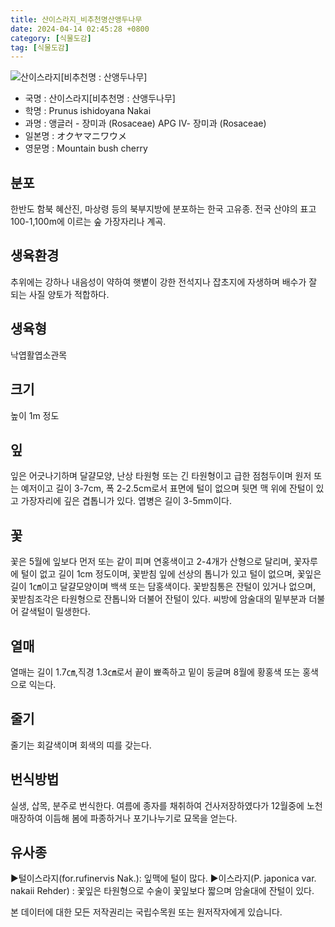 ```yaml
---
title: 산이스라지_비추천명산앵두나무
date: 2024-04-14 02:45:28 +0800
category: [식물도감]
tag: [식물도감]
---
```




![산이스라지[비추천명 : 산앵두나무]](/fileUpload/plants/basic/Rosaceae/Prunus/12724/12724_1_th2.jpg)
- 국명 : 산이스라지[비추천명 : 산앵두나무]
- 학명 : Prunus ishidoyana Nakai
- 과명 : 앵글러 - 장미과 (Rosaceae) APG Ⅳ- 장미과 (Rosaceae)
- 일본명 : オクヤマニワウメ
- 영문명 : Mountain bush cherry


## 분포
한반도 함북 혜산진, 마상령 등의 북부지방에 분포하는 한국 고유종. 전국 산야의 표고 100-1,100m에 이르는 숲 가장자리나 계곡.
## 생육환경
추위에는 강하나 내음성이 약하여 햇볕이 강한 전석지나 잡초지에 자생하며 배수가 잘 되는 사질 양토가 적합하다.
## 생육형
낙엽활엽소관목
## 크기
높이 1m 정도
## 잎
잎은 어긋나기하며 달걀모양, 난상 타원형 또는 긴 타원형이고 급한 점첨두이며 원저 또는 예저이고 길이 3-7cm, 폭 2-2.5cm로서 표면에 털이 없으며 뒷면 맥 위에 잔털이 있고 가장자리에 깊은 겹톱니가 있다. 엽병은 길이 3-5mm이다.
## 꽃
꽃은 5월에 잎보다 먼저 또는 같이 피며 연홍색이고 2-4개가 산형으로 달리며, 꽃자루에 털이 없고 길이 1cm 정도이며, 꽃받침 잎에 선상의 톱니가 있고 털이 없으며, 꽃잎은 길이 1㎝이고 달걀모양이며 백색 또는 담홍색이다. 꽃받침통은 잔털이 있거나 없으며, 꽃받침조각은 타원형으로 잔톱니와 더불어 잔털이 있다. 씨방에 암술대의 밑부분과 더불어 갈색털이 밀생한다.
## 열매
열매는 길이 1.7㎝,직경 1.3㎝로서 끝이 뾰족하고 밑이 둥글며 8월에 황홍색 또는 홍색으로 익는다.
## 줄기
줄기는 회갈색이며 회색의 띠를 갖는다.
## 번식방법
실생, 삽목, 분주로 번식한다. 여름에 종자를 채취하여 건사저장하였다가 12월중에 노천매장하여 이듬해 봄에 파종하거나 포기나누기로 묘목을 얻는다.
## 유사종
▶털이스라지(for.rufinervis Nak.): 잎맥에 털이 많다.▶이스라지(P. japonica var. nakaii Rehder) : 꽃잎은 타원형으로 수술이 꽃잎보다 짧으며 암술대에 잔털이 있다.






본 데이터에 대한 모든 저작권리는 국립수목원 또는 원저작자에게 있습니다.
